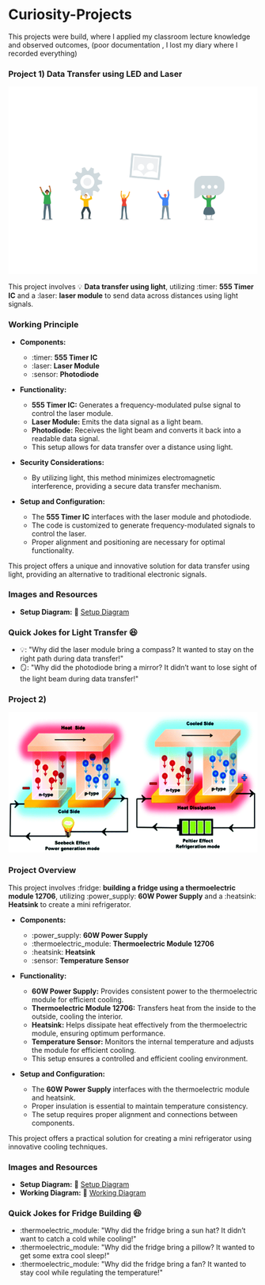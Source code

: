 # Curiosity-Projects
This projects were build, where I applied my classroom lecture knowledge and observed outcomes, (poor documentation , I lost my diary where I recorded everything)

### Project 1) Data Transfer using LED and Laser

<div align="center">
  <img src="https://github.com/sidortal/OBB-Expansion/blob/main/PushDataPeople.gif" />
</div>

This project involves :bulb: **Data transfer using light**, utilizing :timer: **555 Timer IC** and a :laser: **laser module** to send data across distances using light signals.

### Working Principle

- **Components:**
  - :timer: **555 Timer IC**
  - :laser: **Laser Module**
  - :sensor: **Photodiode**

- **Functionality:**
  - **555 Timer IC:** Generates a frequency-modulated pulse signal to control the laser module.
  - **Laser Module:** Emits the data signal as a light beam.
  - **Photodiode:** Receives the light beam and converts it back into a readable data signal.
  - This setup allows for data transfer over a distance using light.

- **Security Considerations:**
  - By utilizing light, this method minimizes electromagnetic interference, providing a secure data transfer mechanism.

- **Setup and Configuration:**
  - The **555 Timer IC** interfaces with the laser module and photodiode.
  - The code is customized to generate frequency-modulated signals to control the laser.
  - Proper alignment and positioning are necessary for optimal functionality.

This project offers a unique and innovative solution for data transfer using light, providing an alternative to traditional electronic signals.


### Images and Resources

- **Setup Diagram:** :blue_book: [Setup Diagram](https://github.com/sidortal/OBB-Expansion/blob/main/Light_Data_Tranfer.jpg)

### Quick Jokes for Light Transfer :laughing:

- 💡: "Why did the laser module bring a compass? It wanted to stay on the right path during data transfer!"
- 🪞: "Why did the photodiode bring a mirror? It didn’t want to lose sight of the light beam during data transfer!"


### Project 2)

<div align="center">
  <img src="https://github.com/sidortal/OBB-Expansion/blob/main/peltier.gif" />
</div>

### Project Overview

This project involves :fridge: **building a fridge using a thermoelectric module 12706**, utilizing :power_supply: **60W Power Supply** and a :heatsink: **Heatsink** to create a mini refrigerator.


- **Components:**
  - :power_supply: **60W Power Supply**
  - :thermoelectric_module: **Thermoelectric Module 12706**
  - :heatsink: **Heatsink**
  - :sensor: **Temperature Sensor**

- **Functionality:**
  - **60W Power Supply:** Provides consistent power to the thermoelectric module for efficient cooling.
  - **Thermoelectric Module 12706:** Transfers heat from the inside to the outside, cooling the interior.
  - **Heatsink:** Helps dissipate heat effectively from the thermoelectric module, ensuring optimum performance.
  - **Temperature Sensor:** Monitors the internal temperature and adjusts the module for efficient cooling.
  - This setup ensures a controlled and efficient cooling environment.

- **Setup and Configuration:**
  - The **60W Power Supply** interfaces with the thermoelectric module and heatsink.
  - Proper insulation is essential to maintain temperature consistency.
  - The setup requires proper alignment and connections between components.

This project offers a practical solution for creating a mini refrigerator using innovative cooling techniques.

### Images and Resources

- **Setup Diagram:** :blue_book: [Setup Diagram](https://github.com/sidortal/Building-Fridge-Using-Thermoelectric-Module/blob/main/Setup_Diagram.png)
- **Working Diagram:** :blue_book: [Working Diagram](https://github.com/sidortal/OBB-Expansion/blob/main/thermoeletric.gif)

### Quick Jokes for Fridge Building :laughing:

- :thermoelectric_module: "Why did the fridge bring a sun hat? It didn’t want to catch a cold while cooling!"
- :thermoelectric_module: "Why did the fridge bring a pillow? It wanted to get some extra cool sleep!"
- :thermoelectric_module: "Why did the fridge bring a fan? It wanted to stay cool while regulating the temperature!"
